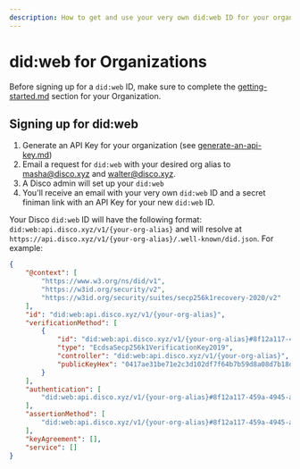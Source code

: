 ```yaml
---
description: How to get and use your very own did:web ID for your organization!
---
```


# did:web for Organizations

Before signing up for a `did:web` ID, make sure to complete the [getting-started.md](../getting-started.md "mention") section for your Organization.

## Signing up for did:web

1. Generate an API Key for your organization (see [generate-an-api-key.md](../../for-builders/generate-an-api-key.md "mention"))
2. Email a request for `did:web` with your desired org alias to masha@disco.xyz and walter@disco.xyz.&#x20;
3. A Disco admin will set up your `did:web`
4. You'll receive an email with your very own `did:web`  ID and a secret finiman link with an API Key for your new `did:web` ID.&#x20;

Your Disco `did:web` ID will have the following format: `did:web:api.disco.xyz/v1/{your-org-alias}` and will resolve at `https://api.disco.xyz/v1/{your-org-alias}/.well-known/did.json`.   For example:&#x20;

```json
{
    "@context": [
        "https://www.w3.org/ns/did/v1",
        "https://w3id.org/security/v2",
        "https://w3id.org/security/suites/secp256k1recovery-2020/v2"
    ],
    "id": "did:web:api.disco.xyz/v1/{your-org-alias}",
    "verificationMethod": [
        {
            "id": "did:web:api.disco.xyz/v1/{your-org-alias}#8f12a117-459a-4945-a93e-b1b5229a82f7",
            "type": "EcdsaSecp256k1VerificationKey2019",
            "controller": "did:web:api.disco.xyz/v1/{your-org-alias}",
            "publicKeyHex": "0417ae31be71e2c3d102df7f64b7b59d8a08d7b18d4236e0af4888f8b8e7ec0a9c66abf4b364d43f85bff81169c5a0e834ef00cc946f220e59c1e2370d76578cdf"
        }
    ],
    "authentication": [
        "did:web:api.disco.xyz/v1/{your-org-alias}#8f12a117-459a-4945-a93e-b1b5229a82f7"
    ],
    "assertionMethod": [
        "did:web:api.disco.xyz/v1/{your-org-alias}#8f12a117-459a-4945-a93e-b1b5229a82f7"
    ],
    "keyAgreement": [],
    "service": []
}
```
